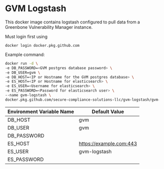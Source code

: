 # GVM Logstash

This docker image contains logstash configured to pull data from a Greenbone Vulnerability Manager instance.

Must login first using

```docker login docker.pkg.github.com```

Example command:

```sh
docker run -d \
-e DB_PASSWORD=<GVM postgres database password> \
-e DB_USER=gvm \
-e DB_HOST=<IP or Hostname for the GVM postgres database> \
-e ES_HOST=<IP or Hostname for elasticsearch> \
-e ES_USER=<Username for elasticsearch> \
-e ES_PASSWORD=<Password for elasticsearch user> \
--name gvm-logstash \
docker.pkg.github.com/secure-compliance-solutions-llc/gvm-logstash/gvm-logstash:master
```



| Environment Variable Name | Default Value           |
| ------------------------- | ----------------------- |
| DB_HOST                   | gvm                     |
| DB_USER                   | gvm                     |
| DB_PASSWORD               |                         |
| ES_HOST                   | https://example.com:443 |
| ES_USER                   | gvm-logstash            |
| ES_PASSWORD               |                         |
